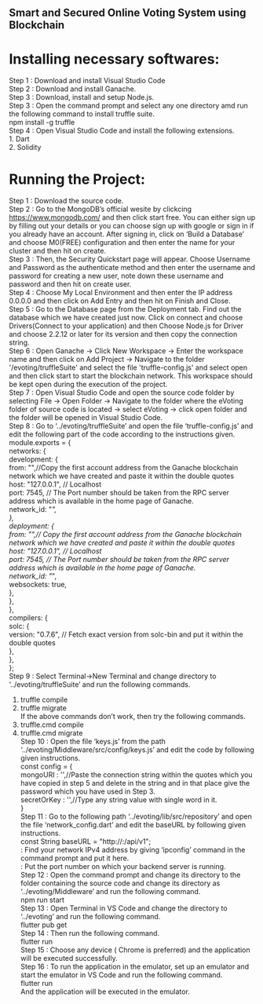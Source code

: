 ## Smart and Secured Online Voting System using Blockchain  
# Installing necessary softwares:  
Step 1 : Download and install Visual Studio Code  
Step 2 : Download and install Ganache.  
Step 3 : Download, install and setup Node.js.  
Step 3 : Open the command prompt and select any one directory amd run the following command to install truffle suite.  
      npm install -g truffle  
Step 4 :  Open Visual Studio Code and install the following extensions.  
						1. Dart  
						2. Solidity  
# Running the Project:  
Step 1 : Download the source code.  
Step 2 : Go to the MongoDB’s official wesite by clickcing https://www.mongodb.com/ and then click start free. You can either sign up by filling out your details or you can choose sign up with google or sign in if you already have an account. After signing in, click on ‘Build a Database’ and choose M0(FREE) configuration and then enter the name for your cluster and then hit on create.  
Step 3 : Then, the Security Quickstart page will appear. Choose Username and Password as the authenticate method and then enter the username and password for creating  a new user, note down these username and password and then hit on create user.  
Step 4 : Choose My Local Environment and then enter the IP address 0.0.0.0 and then click on Add Entry and then hit on Finish and Close.  
Step 5 : Go to the Database page from the Deployment tab. Find out the database which we have created just now. Click on connect and choose Drivers(Connect to your application) and then Choose Node.js for Driver and choose 2.2.12 or later for its version and then copy the connection string.   
Step 6 : Open Ganache -> Click New Workspace -> Enter the workspace name and then click on Add Project -> Navigate to the folder '/evoting/truffleSuite' and select the file 'truffle-config.js' and select open and then click start to start the blockchain network. This workspace should be kept open during the execution of the project.  
Step 7 : Open Visual Studio Code and open the source code folder by selecting File -> Open Folder -> Navigate to the folder where  the eVoting folder of source code is located -> select eVoting -> click open folder and the folder will be opened in Visual Studio Code.  
Step 8 : Go to ‘../evoting/truffleSuite’ and open the file ‘truffle-config.js’ and edit the following part of the code according to the instructions given.  
						module.exports = {  
							networks: {  
								development: {  
									from: "",//Copy the first account address from the Ganache blockchain network which we have created and paste it within the double quotes  
									host: "127.0.0.1", // Localhost  
									port: 7545, // The Port number should be taken from the RPC server address which is available in the home page of Ganache.  
									network_id: "*",  
								},  
								deployment: {  
									from: "",// Copy the first account address from the Ganache blockchain network which we have created and paste it within the double quotes  
									host: "127.0.0.1", // Localhost  
									port: 7545, // The Port number should be taken from the RPC server address which is available in the home page of Ganache.  
									network_id: "*",  
									websockets: true,  
								},  
							},  
							},  
							compilers: {  
								solc: {  
									version: "0.7.6", // Fetch exact version from solc-bin and put it within the double quotes  
								},  
							},  
						};  
Step  9 : Select Terminal->New Terminal and change directory to ‘../evoting/truffleSuite’ and run the following commands.  
1.	truffle compile  
2.	truffle migrate  
If the above commands don’t work, then try the following commands.  
1.	truffle.cmd compile  
2.	truffle.cmd migrate  
Step 10 : Open the file ‘keys.js’ from the path ‘../evoting/Middleware/src/config/keys.js’ and edit the code by following given instructions.  
const config = {  
    mongoURI : '',//Paste the connection string within the quotes which you have copied in step 5 and delete <password> in the string and in that place give the password which you have used in Step 3.  
    secretOrKey :  '',//Type any string value with single word in it.  
}    
Step 11 : Go to the following path ‘../evoting/lib/src/repository’ and open the file ‘network_config.dart’ and edit the baseURL by following given instructions.  
		const String baseURL = "http://<IP address>:<Port number>/api/v1";  
	<IP address> : Find your network IPv4 address by giving ‘ipconfig’ command in the command prompt and put it here.  
	<Port number> : Put the port number on which your backend server is running.  
Step 12 : Open the command prompt and change its directory to the folder containing the source code and change its directory as ‘../evoting/Middleware’ and run the following command.  
		npm run start  
Step 13 : Open Terminal in VS Code and change the directory to ‘../evoting’ and run the following command.  
		flutter pub get  
Step 14 : Then run the following command.  
		flutter run  
Step 15 : Choose any device ( Chrome is preferred) and the application will be executed successfully.  
Step 16 : To run the application in the emulator, set up an emulator and start the emulator in VS Code and run the following command.  
		flutter run  
And the application will be executed in the emulator.  
    
